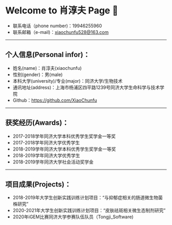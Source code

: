 # Welcome to 肖淳夫 Page :basketball: 


- 联系电话（phone number)：19946255960
- 联系邮箱（e-mail)：xiaochunfu528@163.com


---------------------------------------------------

## 个人信息(Personal infor)：
+ 姓名(name)：肖淳夫(xiaochunfu)
+ 性别(gender)：男(male)
+ 本科大学(university)/专业(major)：同济大学/生物技术
+ 通讯地址(address)：上海市杨浦区四平路1239号同济大学生命科学与技术学院
+ Github：https://github.com/XiaoChunfu

------------------------------------------------------

## 获奖经历(Awards)：
- 2017-2018学年同济大学本科优秀学生奖学金一等奖                                                              
- 2017-2018学年同济大学优秀学生                                                            
- 2018-2019学年同济大学本科优秀学生奖学金一等奖                                                         
- 2018-2019学年同济大学优秀学生                                                         
- 2018-2019学年同济大学社会活动奖学金 

---------------------------

## 项目成果(Projects)：
- 2018-2019年大学生创新实践训练计划项目：“与抑郁症相关的肠道微生物菌株研究”
- 2020-2021年大学生创新实践训练计划项目：“皮肤祛斑相关微生态制剂研究”
- 2020年iGEM比赛同济大学参赛队伍队员（Tongji_Software)


